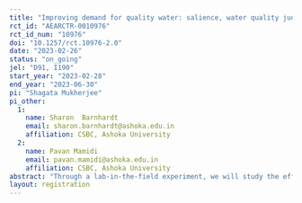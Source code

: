 ```yaml
---
title: "Improving demand for quality water: salience, water quality judgement and willingness to pay for water testing"
rct_id: "AEARCTR-0010976"
rct_id_num: "10976"
doi: "10.1257/rct.10976-2.0"
date: "2023-02-26"
status: "on_going"
jel: "D91, I190"
start_year: "2023-02-28"
end_year: "2023-06-30"
pi: "Shagata Mukherjee"
pi_other:
  1:
    name: Sharon  Barnhardt
    email: sharon.barnhardt@ashoka.edu.in
    affiliation: CSBC, Ashoka University
  2:
    name: Pavan Mamidi
    email: pavan.mamidi@ashoka.edu.in
    affiliation: CSBC, Ashoka University
abstract: "Through a lab-in-the-field experiment, we will study the effect of two individual-level video-based interventions to improve the salience of water quality and demand for quality testing of drinking water. Outcomes will be measured through a behavioural game and a post-game survey at a lab on day one, and through takeup of household water quality testing offered at the household on day two."
layout: registration
---
```


